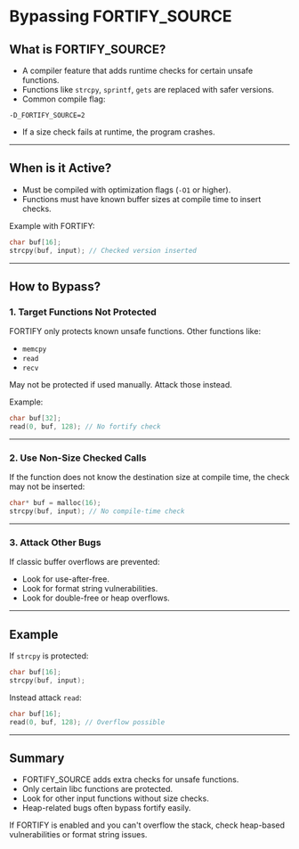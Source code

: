 # Bypassing FORTIFY_SOURCE

## What is FORTIFY_SOURCE?

- A compiler feature that adds runtime checks for certain unsafe functions.
- Functions like `strcpy`, `sprintf`, `gets` are replaced with safer versions.
- Common compile flag:
```
-D_FORTIFY_SOURCE=2
```
- If a size check fails at runtime, the program crashes.

---

## When is it Active?

- Must be compiled with optimization flags (`-O1` or higher).
- Functions must have known buffer sizes at compile time to insert checks.

Example with FORTIFY:
```c
char buf[16];
strcpy(buf, input); // Checked version inserted
```

---

## How to Bypass?

### 1. Target Functions Not Protected

FORTIFY only protects known unsafe functions. Other functions like:
- `memcpy`
- `read`
- `recv`

May not be protected if used manually. Attack those instead.

Example:
```c
char buf[32];
read(0, buf, 128); // No fortify check
```

---

### 2. Use Non-Size Checked Calls

If the function does not know the destination size at compile time, the check may not be inserted:
```c
char* buf = malloc(16);
strcpy(buf, input); // No compile-time check
```

---

### 3. Attack Other Bugs

If classic buffer overflows are prevented:
- Look for use-after-free.
- Look for format string vulnerabilities.
- Look for double-free or heap overflows.

---

## Example

If `strcpy` is protected:
```c
char buf[16];
strcpy(buf, input);
```

Instead attack `read`:
```c
char buf[16];
read(0, buf, 128); // Overflow possible
```

---

## Summary

- FORTIFY_SOURCE adds extra checks for unsafe functions.
- Only certain libc functions are protected.
- Look for other input functions without size checks.
- Heap-related bugs often bypass fortify easily.

If FORTIFY is enabled and you can't overflow the stack, check heap-based vulnerabilities or format string issues.
